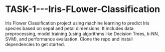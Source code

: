 # TASK-1---Iris-FLower-Classification
Iris Flower Classification project using machine learning to predict Iris species based on sepal and petal dimensions. It includes data preprocessing, model training (using algorithms like Decision Trees, k-NN, SVM), and performance evaluation. Clone the repo and install dependencies to get started.
